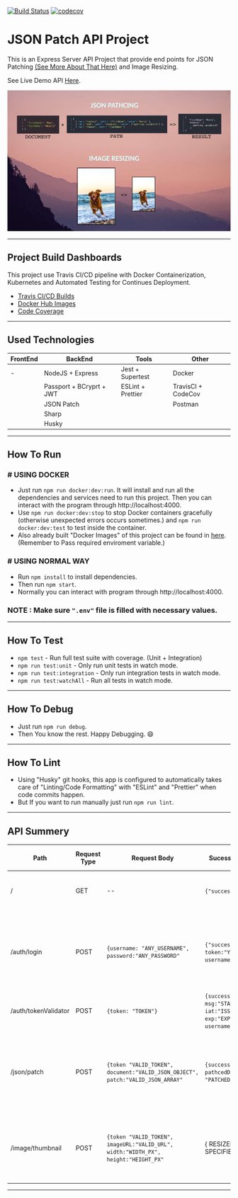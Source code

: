 [![Build Status](https://travis-ci.com/SandunWebDev/JSON-Patch-API.svg?branch=master)](https://travis-ci.com/SandunWebDev/JSON-Patch-API)
[![codecov](https://codecov.io/gh/SandunWebDev/JSON-Patch-API/branch/master/graph/badge.svg)](https://codecov.io/gh/SandunWebDev/JSON-Patch-API)

# **JSON Patch API Project**

This is an Express Server API Project that provide end points for JSON Patching [(See More About That Here)](http://jsonpatch.com/) and Image Resizing.

See Live Demo API [Here](http://HackerbayApp.ml).

<p align="center">
  <img src="resources/README.jpg"/>
</p>

---

## **Project Build Dashboards**

This project use Travis CI/CD pipeline with Docker Containerization, Kubernetes and Automated Testing for Continues Deployment.

- [Travis CI/CD Builds](https://travis-ci.com/SandunWebDev/JSON-Patch-API)
- [Docker Hub Images](https://cloud.docker.com/u/sandunwebdev/repository/docker/sandunwebdev/json-patch-api-image-prod)
- [Code Coverage](https://codecov.io/gh/SandunWebDev/JSON-Patch-API)

---

## **Used Technologies**

| FrontEnd | BackEnd                  | Tools             | Other              |
| -------- | ------------------------ | ----------------- | ------------------ |
| -        | NodeJS + Express         | Jest + Supertest  | Docker             |
|          | Passport + BCryprt + JWT | ESLint + Prettier | TravisCI + CodeCov |
|          | JSON Patch               |                   | Postman            |
|          | Sharp                    |                   |                    |
|          | Husky                    |                   |                    |

---

## **How To Run**

### # USING DOCKER

- Just run `npm run docker:dev:run`. It will install and run all the dependencies and services need to run this project. Then you can interact with the program through http://localhost:4000.
- Use `npm run docker:dev:stop` to stop Docker containers gracefully (otherwise unexpected errors occurs sometimes.) and `npm run docker:dev:test` to test inside the container.
- Also already built "Docker Images" of this project can be found in [here](https://cloud.docker.com/u/sandunwebdev/repository/docker/sandunwebdev/json-patch-api-image-prod). (Remember to Pass required enviroment variable.)

### # USING NORMAL WAY

- Run `npm install` to install dependencies.
- Then run `npm start`.
- Normally you can interact with program through http://localhost:4000.

### **NOTE** : Make sure `".env"` file is filled with necessary values.

---

## **How To Test**

- `npm test` - Run full test suite with coverage. (Unit + Integration)
- `npm run test:unit` - Only run unit tests in watch mode.
- `npm run test:integration` - Only run integration tests in watch mode.
- `npm run test:watchAll` - Run all tests in watch mode.

---

## **How To Debug**

- Just run `npm run debug`.
- Then You know the rest. Happy Debugging. 😄

---

## **How To Lint**

- Using "Husky" git hooks, this app is configured to automatically takes care of "Linting/Code Formatting" with "ESLint" and "Prettier" when code commits happen.
- But If you want to run manually just run `npm run lint`.

---

## **API Summery**

| Path                 | Request Type | Request Body                                                                       | Sucess Response Body                                                                      | Failure Response Body                   | Description                                                                                                                                                                      |
| -------------------- | ------------ | ---------------------------------------------------------------------------------- | ----------------------------------------------------------------------------------------- | --------------------------------------- | -------------------------------------------------------------------------------------------------------------------------------------------------------------------------------- |
| /                    | GET          | --                                                                                 | `{"success: true"}`                                                                       | `{success: false, errMsg: "ERROR_DES"}` | Root path. User get confirmation about server is alive and connection is succssful.                                                                                              |
|                      |              |                                                                                    |                                                                                           |                                         |                                                                                                                                                                                  |
| /auth/login          | POST         | `{username: "ANY_USERNAME", password:"ANY_PASSWORD"`                               | `{"success: true, token:"YOUR_TOKEN", username:"YOUR_USERNAME"}`                          | `{success: false, errMsg: "ERROR_DES"}` | By Login in here, Users can get TOKEN that need to access protectd endpoints such as "/json/patching", "/image/thumbnail", etc.. Generated token is valid for one hour.          |
| /auth/tokenValidator | POST         | `{token: "TOKEN"}`                                                                 | `{success: true, msg:"STATUS", iat:"ISSUE_DATE", exp:"EXPIRED_DATE", username:{USERNAME}` | `{success: false, errMsg: "ERROR_DES"}` | By providing existing token user can check whether its expired or not, and other details.                                                                                        |
|                      |              |                                                                                    |                                                                                           |                                         |                                                                                                                                                                                  |
| /json/patch          | POST         | `{token "VALID_TOKEN", document:"VALID_JSON_OBJECT", patch:"VALID_JSON_ARRAY"`     | `{success: true, pathcedDocument: "PATCHED_DOCUMENT"}`                                    | `{success: false, errMsg: "ERROR_DES"}` | When Valid Token, JSON Object and Array of JSON Patch opertaion provided user get Patched JSON Object according provided values. See more details [here](http://jsonpatch.com/). |
|                      |              |                                                                                    |                                                                                           |                                         |                                                                                                                                                                                  |
| /image/thumbnail     | POST         | `{token "VALID_TOKEN", imageURL:"VALID_URL", width:"WIDTH_PX", height:"HEIGHT_PX"` | { RESIZED IMAGE AS SPECIFIED }                                                            | `{success: false, errMsg: "ERROR_DES"}` | When Valid Token, ImageURL, width(Not Required - Default 50px), height(Not Required - Default 50px) provided user get rezied image as specified.                                 |

---
